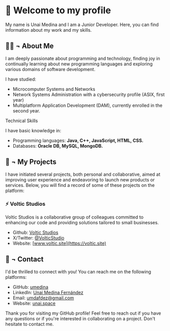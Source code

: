 # 👋 Welcome to my profile

My name is Unai Medina and I am a Junior Developer. Here, you can find information about my work and my skills.

## 🙍‍♂️ ¬ About Me

I am deeply passionate about programming and technology, finding joy in continually learning about new programming languages and exploring various domains of software development.

I have studied: 
- Microcomputer Systems and Networks
- Network Systems Administration with a cybersecurity profile (ASIX, first year)
- Multiplatform Application Development (DAM), currently enrolled in the second year.

Technical Skills

I have basic knowledge in:
- Programming languages: **Java, C++, JavaScript, HTML, CSS.**
- Databases: **Oracle DB, MySQL, MongoDB.**

## 📕 ¬ My Projects

I have initiated several projects, both personal and collaborative, aimed at improving user experience and endeavoring to launch new products or services. Below, you will find a record of some of these projects on the platform:

### ⚡ Voltic Studios

Voltic Studios is a collaborative group of colleagues committed to enhancing our code and providing solutions tailored to small businesses.
- Github: [Voltic Studios](https://github.com/Voltic-Studios)
- X/Twitter: [@VolticStudio](https://twitter.com/VolticStudio)
- Website: [www.voltic.site](https://voltic.site)

## 🤝 ¬ Contact

I'd be thrilled to connect with you! You can reach me on the following platforms:

- GitHub: [umedina](https://github.com/unaimedina)
- LinkedIn: [Unai Medina Fernández](https://www.linkedin.com/in/unai-medina-fdez/)
- Email: [umdafdez@gmail.com](mailto:umdafdez@gmail.com)
- Website: [unai.space](https://unai.space)

Thank you for visiting my GitHub profile! Feel free to reach out if you have any questions or if you're interested in collaborating on a project. Don't hesitate to contact me.

